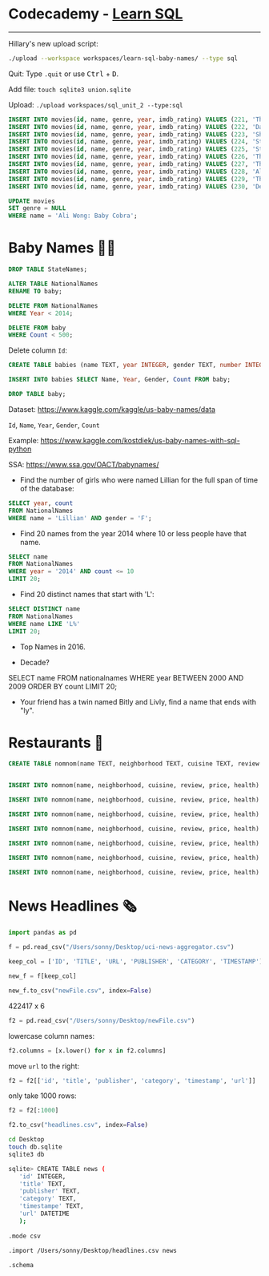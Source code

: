 # Codecademy - [Learn SQL](https://www.codecademy.com/learn/learn-sql)

---

Hillary's new upload script:

```bash
./upload --workspace workspaces/learn-sql-baby-names/ --type sql
```

Quit: Type `.quit` or use <kbd>Ctrl</kbd> + <kbd>D</kbd>.

Add file: `touch sqlite3 union.sqlite`

Upload: `./upload workspaces/sql_unit_2 --type:sql`



```sql
INSERT INTO movies(id, name, genre, year, imdb_rating) VALUES (221, 'The Good, the Bad and the Ugly', NULL, NULL, NULL);
INSERT INTO movies(id, name, genre, year, imdb_rating) VALUES (222, 'Dawn of the Dead', 'horror', 1978, NULL);
INSERT INTO movies(id, name, genre, year, imdb_rating) VALUES (223, 'Shawn of the Dead', 'comedy', 2004, NULL);
INSERT INTO movies(id, name, genre, year, imdb_rating) VALUES (224, 'Star Wars: The Force Awakens', 'action', 2015, 8.1);
INSERT INTO movies(id, name, genre, year, imdb_rating) VALUES (225, 'Star Wars: The Last Jedi', 'action', 2017, NULL);
INSERT INTO movies(id, name, genre, year, imdb_rating) VALUES (226, 'The Shining', 'horror', 1985, 8.4);
INSERT INTO movies(id, name, genre, year, imdb_rating) VALUES (227, 'The Devil and Daniel Johnston', NULL, 2005, 8.0);
INSERT INTO movies(id, name, genre, year, imdb_rating) VALUES (228, 'Ali Wong: Baby Cobra', 'comedy', 2016, NULL);
INSERT INTO movies(id, name, genre, year, imdb_rating) VALUES (229, 'The Big Sick', 'romance', 2017, NULL);
INSERT INTO movies(id, name, genre, year, imdb_rating) VALUES (230, 'Deadpool', 'action', 2016, NULL);
```

```sql
UPDATE movies
SET genre = NULL
WHERE name = 'Ali Wong: Baby Cobra';
```

# Baby Names 👶🏼

```sql
DROP TABLE StateNames;
```

```sql
ALTER TABLE NationalNames
RENAME TO baby;
```

```sql
DELETE FROM NationalNames
WHERE Year < 2014;
```

```sql
DELETE FROM baby
WHERE Count < 500;
```

Delete column `Id`:

```sql
CREATE TABLE babies (name TEXT, year INTEGER, gender TEXT, number INTEGER);
```

```sql
INSERT INTO babies SELECT Name, Year, Gender, Count FROM baby;
```

```sql
DROP TABLE baby;
```


Dataset: https://www.kaggle.com/kaggle/us-baby-names/data  

`Id`, `Name`, `Year`, `Gender`, `Count`

Example: https://www.kaggle.com/kostdiek/us-baby-names-with-sql-python  

SSA: https://www.ssa.gov/OACT/babynames/  

- Find the number of girls who were named Lillian for the full span of time of the database:

```sql
SELECT year, count
FROM NationalNames
WHERE name = 'Lillian' AND gender = 'F';
```

- Find 20 names from the year 2014 where 10 or less people have that name.

```sql
SELECT name
FROM NationalNames
WHERE year = '2014' AND count <= 10
LIMIT 20;
```

- Find 20 distinct names that start with 'L':

```sql
SELECT DISTINCT name
FROM NationalNames
WHERE name LIKE 'L%'
LIMIT 20;
```

- Top Names in 2016.

- Decade?

SELECT name
FROM nationalnames
WHERE year BETWEEN 2000 AND 2009
ORDER BY count
LIMIT 20;


- Your friend has a twin named Bitly and Livly, find a name that ends with "ly".


# Restaurants 🍱

```sql
CREATE TABLE nomnom(name TEXT, neighborhood TEXT, cuisine TEXT, review INTEGER, price TEXT, health TEXT);


INSERT INTO nomnom(name, neighborhood, cuisine, review, price, health) VALUES ('Peter Luger Steak House', 'Brooklyn', 'Steak', 4.4, '$$$$', 'A');

INSERT INTO nomnom(name, neighborhood, cuisine, review, price, health) VALUES ('Jongro BBQ', 'Midtown', 'Korean', 4.5, '$$', 'A');

INSERT INTO nomnom(name, neighborhood, cuisine, review, price, health) VALUES ('Pocha 32', 'Midtown', 'Korean', 4.0, '$$', 'A');

INSERT INTO nomnom(name, neighborhood, cuisine, review, price, health) VALUES ('Nom Wah Tea Parlor', 'Chinatown', 'Chinese', 4.2, '$', 'A');

INSERT INTO nomnom(name, neighborhood, cuisine, review, price, health) VALUES ('Roberta''s', 'Brooklyn', 'Pizza', 4.4, '$$', 'A');

INSERT INTO nomnom(name, neighborhood, cuisine, review, price, health) VALUES ('Speedy Romeo', 'Brooklyn', 'Pizza', 4.4, '$$', 'A');

INSERT INTO nomnom(name, neighborhood, cuisine, review, price, health) VALUES ('Bunna Cafe', 'Brooklyn', 'Ethiopian', 4.6, '$$', 'A');

```


# News Headlines 🗞

```py
import pandas as pd

f = pd.read_csv("/Users/sonny/Desktop/uci-news-aggregator.csv")

keep_col = ['ID', 'TITLE', 'URL', 'PUBLISHER', 'CATEGORY', 'TIMESTAMP']

new_f = f[keep_col]

new_f.to_csv("newFile.csv", index=False)
```

422417 x 6

```py
f2 = pd.read_csv("/Users/sonny/Desktop/newFile.csv")
```

lowercase column names:

```py
f2.columns = [x.lower() for x in f2.columns]
```

move `url` to the right:

```py
f2 = f2[['id', 'title', 'publisher', 'category', 'timestamp', 'url']]
```

only take 1000 rows:

```py
f2 = f2[:1000]
```

```py
f2.to_csv("headlines.csv", index=False)
```

```bash
cd Desktop
touch db.sqlite
sqlite3 db

sqlite> CREATE TABLE news (
   'id' INTEGER,
   'title' TEXT,
   'publisher' TEXT,
   'category' TEXT,
   'timestampe' TEXT,
   'url' DATETIME
   );
   
.mode csv

.import /Users/sonny/Desktop/headlines.csv news
 
.schema
```

